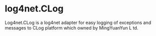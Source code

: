 # log4net.CLog
Log4net.CLog is a log4net adapter for easy logging of exceptions and messages to CLog platform which owned by MingYuanYun L td.
